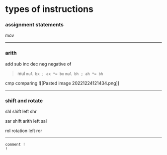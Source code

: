# types of instructions


### assignment statements

mov


---


### arith

add
sub
inc
dec
neg negative of
>mul
	`mul bx ; ax *= bx`
	`mul bh ; ah *= bh`

cmp comparing
	![[Pasted image 20221224121434.png]]

---

### shift and rotate


shl shift left
shr

sar   shift arith left
sal

rol rotation left
ror

---
```assembly
comment !
!
```
